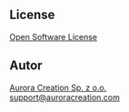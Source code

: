 ## License

[Open Software License](https://opensource.org/licenses/osl-3.0.php)

## Autor

[Aurora Creation Sp. z o.o.](https://auroracreation.com/)  
support@auroracreation.com